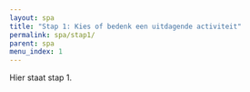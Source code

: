 ```yaml
---
layout: spa
title: "Stap 1: Kies of bedenk een uitdagende activiteit"
permalink: spa/stap1/
parent: spa
menu_index: 1
---
```


Hier staat stap 1.
